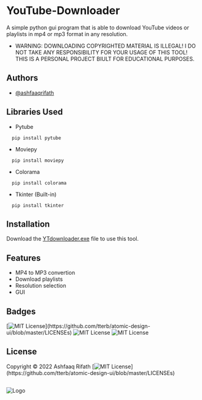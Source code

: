 # YouTube-Downloader
A simple python gui program that is able to download YouTube videos or playlists in mp4 or mp3 format in any resolution.

- WARNING: DOWNLOADING COPYRIGHTED MATERIAL IS ILLEGAL! I DO NOT TAKE ANY RESPONSIBILITY FOR YOUR USAGE OF THIS TOOL! THIS IS A PERSONAL PROJECT BIULT FOR EDUCATIONAL PURPOSES.


## Authors

- [@ashfaaqrifath](https://www.github.com/ashfaaqrifath)


## Libraries Used
* Pytube
```
  pip install pytube
```

* Moviepy
```
  pip install moviepy
```

* Colorama
```
  pip install colorama
```

* Tkinter (Built-in)
```
  pip install tkinter
```

## Installation

Download the [YTdownloader.exe](https://github.com/ashfaaqrifath/YouTube-Downloader/releases) file to use this tool.


## Features

- MP4 to MP3 convertion
- Download playlists
- Resolution selection
- GUI
    
## Badges

[![MIT License](https://img.shields.io/apm/l/atomic-design-ui.svg?)](https://github.com/tterb/atomic-design-ui/blob/master/LICENSEs)
![MIT License](https://img.shields.io/github/followers/ashfaaqrifath?style=social)
![MIT License](https://img.shields.io/github/stars/ashfaaqrifath/YouTube-Downloader?style=social)



## License

Copyright © 2022 Ashfaaq Rifath [![MIT License](https://img.shields.io/apm/l/atomic-design-ui.svg?)](https://github.com/tterb/atomic-design-ui/blob/master/LICENSEs) 


##
![Logo](https://dev-to-uploads.s3.amazonaws.com/uploads/articles/th5xamgrr6se0x5ro4g6.png)

